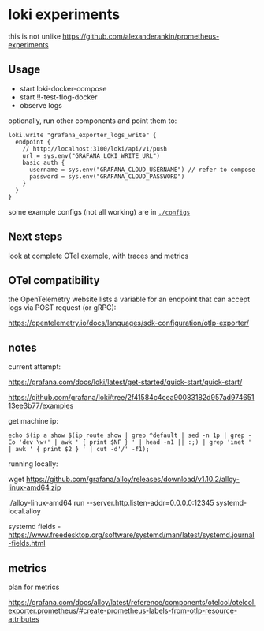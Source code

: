 # loki experiments

this is not unlike https://github.com/alexanderankin/prometheus-experiments

## Usage

* start loki-docker-compose
* start !!-test-flog-docker
* observe logs

optionally, run other components and point them to:

```alloy
loki.write "grafana_exporter_logs_write" {
  endpoint {
    // http://localhost:3100/loki/api/v1/push
    url = sys.env("GRAFANA_LOKI_WRITE_URL")
    basic_auth {
      username = sys.env("GRAFANA_CLOUD_USERNAME") // refer to compose
      password = sys.env("GRAFANA_CLOUD_PASSWORD")
    }
  }
}
```

some example configs (not all working) are in [`./configs`](./configs)

## Next steps

look at complete OTel example, with traces and metrics

## OTel compatibility

the OpenTelemetry website lists a variable for an endpoint
that can accept logs via POST request (or gRPC):

https://opentelemetry.io/docs/languages/sdk-configuration/otlp-exporter/

## notes

current attempt:

https://grafana.com/docs/loki/latest/get-started/quick-start/quick-start/

https://github.com/grafana/loki/tree/2f41584c4cea90083182d957ad97465113ee3b77/examples

get machine ip:

```shell
echo $(ip a show $(ip route show | grep ^default | sed -n 1p | grep -Eo 'dev \w+' | awk ' { print $NF } ' | head -n1 || :;) | grep 'inet ' | awk ' { print $2 } ' | cut -d'/' -f1);
```

running locally:

wget https://github.com/grafana/alloy/releases/download/v1.10.2/alloy-linux-amd64.zip

./alloy-linux-amd64 run --server.http.listen-addr=0.0.0.0:12345 systemd-local.alloy

systemd fields - https://www.freedesktop.org/software/systemd/man/latest/systemd.journal-fields.html

## metrics

plan for metrics

https://grafana.com/docs/alloy/latest/reference/components/otelcol/otelcol.exporter.prometheus/#create-prometheus-labels-from-otlp-resource-attributes

